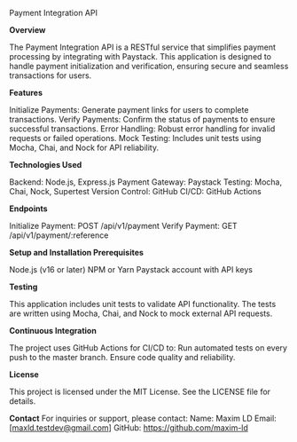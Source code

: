 Payment Integration API

**Overview**

The Payment Integration API is a RESTful service that simplifies payment processing by integrating with Paystack. This application is designed to handle payment initialization and verification, ensuring secure and seamless transactions for users.

**Features**

Initialize Payments: Generate payment links for users to complete transactions.
Verify Payments: Confirm the status of payments to ensure successful transactions.
Error Handling: Robust error handling for invalid requests or failed operations.
Mock Testing: Includes unit tests using Mocha, Chai, and Nock for API reliability.

**Technologies Used**

Backend: Node.js, Express.js
Payment Gateway: Paystack
Testing: Mocha, Chai, Nock, Supertest
Version Control: GitHub
CI/CD: GitHub Actions

**Endpoints**

Initialize Payment: POST /api/v1/payment
Verify Payment: GET /api/v1/payment/:reference

**Setup and Installation Prerequisites**

Node.js (v16 or later)
NPM or Yarn
Paystack account with API keys

**Testing**

This application includes unit tests to validate API functionality. The tests are written using Mocha, Chai, and Nock to mock external API requests.

**Continuous Integration**

The project uses GitHub Actions for CI/CD to:
Run automated tests on every push to the master branch.
Ensure code quality and reliability.

**License**

This project is licensed under the MIT License. See the LICENSE file for details.

**Contact**
For inquiries or support, please contact:
Name: Maxim LD
Email: [maxld.testdev@gmail.com]
GitHub: https://github.com/maxim-ld

